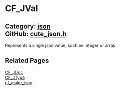 [](../header.md ':include')

# CF_JVal

Category: [json](/api_reference?id=json)  
GitHub: [cute_json.h](https://github.com/RandyGaul/cute_framework/blob/master/include/cute_json.h)  
---

Represents a single json value, such an integer or array.

## Related Pages

[CF_JDoc](/json/cf_jdoc.md)  
[CF_JType](/json/cf_jtype.md)  
[cf_make_json](/json/cf_make_json.md)  
